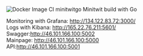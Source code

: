 ![Docker Image CI](https://github.com/MoToSh99/MiniTwit/workflows/Docker%20Image%20CI/badge.svg) minitwitgo
Minitwit build with Go

Monitoring with Grafana: http://134.122.83.72:3000/  
Logs with Kibana: http://165.22.76.211:5601/  
Swagger:http://46.101.166.100:5002  
Mainpage: http://46.101.166.100:5000  
API:http://46.101.166.100:5001  
